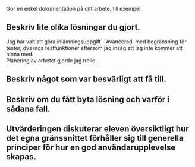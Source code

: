 Gör en enkel dokumentation på ditt arbete, till exempel:

## Beskriv lite olika lösningar du gjort.
Jag har valt att göra inlämningsuppgift - Avancerad, 
med begränsning för tester, dvs inga testfunktioner eftersom jag insåg att jag inte kommer att hinna med.  
Planering av arbetet gjorde jag trello.   
 
## Beskriv något som var besvärligt att få till.


## Beskriv om du fått byta lösning och varför i sådana fall.

## Utvärderingen diskuterar eleven översiktligt hur det egna gränssnittet förhåller sig till generella principer för hur en god användarupplevelse skapas.

